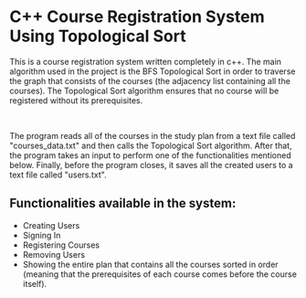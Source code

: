 # C++ Course Registration System Using Topological Sort
This is a course registration system written completely in c++. The main algorithm used in the project is the BFS Topological Sort in order to traverse the graph that consists of the courses (the adjacency list containing all the courses). The Topological Sort algorithm ensures that no course will be registered without its prerequisites.

<br>

The program reads all of the courses in the study plan from a text file called "courses_data.txt" and then calls the Topological Sort algorithm. After that, the program takes an input to perform one of the functionalities mentioned below. Finally, before the program closes, it saves all the created users to a text file called "users.txt".

## Functionalities available in the system:
- Creating Users
- Signing In
- Registering Courses
- Removing Users
- Showing the entire plan that contains all the courses sorted in order (meaning that the prerequisites of each course comes before the course itself).
